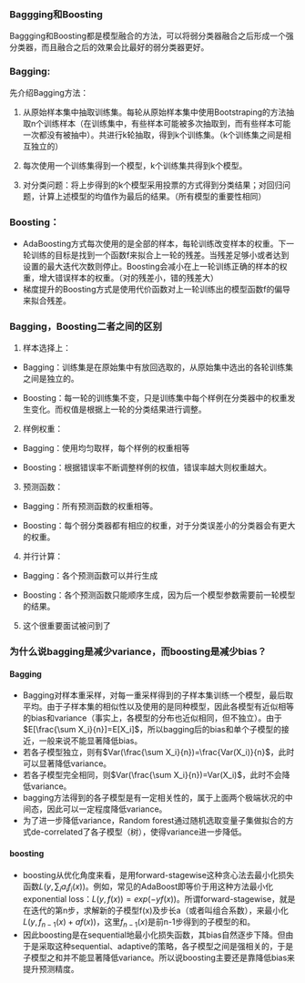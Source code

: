 ### Baggging和Boosting

Baggging和Boosting都是模型融合的方法，可以将弱分类器融合之后形成一个强分类器，而且融合之后的效果会比最好的弱分类器更好。


### Bagging:

先介绍Bagging方法：

1. 从原始样本集中抽取训练集。每轮从原始样本集中使用Bootstraping的方法抽取n个训练样本（在训练集中，有些样本可能被多次抽取到，而有些样本可能一次都没有被抽中）。共进行k轮抽取，得到k个训练集。（k个训练集之间是相互独立的）

2. 每次使用一个训练集得到一个模型，k个训练集共得到k个模型。

3. 对分类问题：将上步得到的k个模型采用投票的方式得到分类结果；对回归问题，计算上述模型的均值作为最后的结果。（所有模型的重要性相同）

### Boosting：

- AdaBoosting方式每次使用的是全部的样本，每轮训练改变样本的权重。下一轮训练的目标是找到一个函数f来拟合上一轮的残差。当残差足够小或者达到设置的最大迭代次数则停止。Boosting会减小在上一轮训练正确的样本的权重，增大错误样本的权重。（对的残差小，错的残差大）
- 梯度提升的Boosting方式是使用代价函数对上一轮训练出的模型函数f的偏导来拟合残差。

### Bagging，Boosting二者之间的区别

1. 样本选择上：

- Bagging：训练集是在原始集中有放回选取的，从原始集中选出的各轮训练集之间是独立的。

- Boosting：每一轮的训练集不变，只是训练集中每个样例在分类器中的权重发生变化。而权值是根据上一轮的分类结果进行调整。

2. 样例权重：

- Bagging：使用均匀取样，每个样例的权重相等

- Boosting：根据错误率不断调整样例的权值，错误率越大则权重越大。

3. 预测函数：

- Bagging：所有预测函数的权重相等。

- Boosting：每个弱分类器都有相应的权重，对于分类误差小的分类器会有更大的权重。

4. 并行计算：

- Bagging：各个预测函数可以并行生成

- Boosting：各个预测函数只能顺序生成，因为后一个模型参数需要前一轮模型的结果。

5. 这个很重要面试被问到了

### 为什么说bagging是减少variance，而boosting是减少bias？

#### Bagging
- Bagging对样本重采样，对每一重采样得到的子样本集训练一个模型，最后取平均。由于子样本集的相似性以及使用的是同种模型，因此各模型有近似相等的bias和variance（事实上，各模型的分布也近似相同，但不独立）。由于$E[\frac{\sum X_i}{n}]=E[X_i]$，所以bagging后的bias和单个子模型的接近，一般来说不能显著降低bias。
- 若各子模型独立，则有$Var(\frac{\sum X_i}{n})=\frac{Var(X_i)}{n}$，此时可以显著降低variance。
- 若各子模型完全相同，则$Var(\frac{\sum X_i}{n})=Var(X_i)$，此时不会降低variance。
- bagging方法得到的各子模型是有一定相关性的，属于上面两个极端状况的中间态，因此可以一定程度降低variance。
- 为了进一步降低variance，Random forest通过随机选取变量子集做拟合的方式de-correlated了各子模型（树），使得variance进一步降低。

#### boosting
- boosting从优化角度来看，是用forward-stagewise这种贪心法去最小化损失函数$L(y, \sum_i a_i f_i(x))$。例如，常见的AdaBoost即等价于用这种方法最小化exponential loss：$L(y,f(x))=exp(-yf(x))$。所谓forward-stagewise，就是在迭代的第n步，求解新的子模型f(x)及步长a（或者叫组合系数），来最小化$L(y,f_{n-1}(x)+af(x))$，这里$f_{n-1}(x)$是前n-1步得到的子模型的和。
- 因此boosting是在sequential地最小化损失函数，其bias自然逐步下降。但由于是采取这种sequential、adaptive的策略，各子模型之间是强相关的，于是子模型之和并不能显著降低variance。所以说boosting主要还是靠降低bias来提升预测精度。